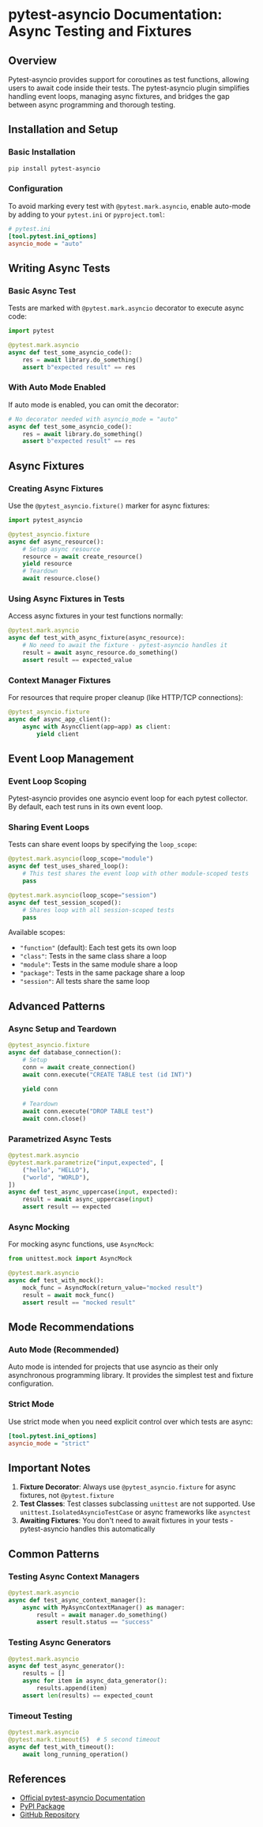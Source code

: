 # pytest-asyncio Documentation: Async Testing and Fixtures

## Overview

Pytest-asyncio provides support for coroutines as test functions, allowing users to await code inside their tests. The pytest-asyncio plugin simplifies handling event loops, managing async fixtures, and bridges the gap between async programming and thorough testing.

## Installation and Setup

### Basic Installation
```bash
pip install pytest-asyncio
```

### Configuration
To avoid marking every test with `@pytest.mark.asyncio`, enable auto-mode by adding to your `pytest.ini` or `pyproject.toml`:

```ini
# pytest.ini
[tool.pytest.ini_options]
asyncio_mode = "auto"
```

## Writing Async Tests

### Basic Async Test
Tests are marked with `@pytest.mark.asyncio` decorator to execute async code:

```python
import pytest

@pytest.mark.asyncio
async def test_some_asyncio_code():
    res = await library.do_something()
    assert b"expected result" == res
```

### With Auto Mode Enabled
If auto mode is enabled, you can omit the decorator:

```python
# No decorator needed with asyncio_mode = "auto"
async def test_some_asyncio_code():
    res = await library.do_something()
    assert b"expected result" == res
```

## Async Fixtures

### Creating Async Fixtures
Use the `@pytest_asyncio.fixture()` marker for async fixtures:

```python
import pytest_asyncio

@pytest_asyncio.fixture
async def async_resource():
    # Setup async resource
    resource = await create_resource()
    yield resource
    # Teardown
    await resource.close()
```

### Using Async Fixtures in Tests
Access async fixtures in your test functions normally:

```python
@pytest.mark.asyncio
async def test_with_async_fixture(async_resource):
    # No need to await the fixture - pytest-asyncio handles it
    result = await async_resource.do_something()
    assert result == expected_value
```

### Context Manager Fixtures
For resources that require proper cleanup (like HTTP/TCP connections):

```python
@pytest_asyncio.fixture
async def async_app_client():
    async with AsyncClient(app=app) as client:
        yield client
```

## Event Loop Management

### Event Loop Scoping
Pytest-asyncio provides one asyncio event loop for each pytest collector. By default, each test runs in its own event loop.

### Sharing Event Loops
Tests can share event loops by specifying the `loop_scope`:

```python
@pytest.mark.asyncio(loop_scope="module")
async def test_uses_shared_loop():
    # This test shares the event loop with other module-scoped tests
    pass

@pytest.mark.asyncio(loop_scope="session")
async def test_session_scoped():
    # Shares loop with all session-scoped tests
    pass
```

Available scopes:
- `"function"` (default): Each test gets its own loop
- `"class"`: Tests in the same class share a loop
- `"module"`: Tests in the same module share a loop
- `"package"`: Tests in the same package share a loop
- `"session"`: All tests share the same loop

## Advanced Patterns

### Async Setup and Teardown
```python
@pytest_asyncio.fixture
async def database_connection():
    # Setup
    conn = await create_connection()
    await conn.execute("CREATE TABLE test (id INT)")
    
    yield conn
    
    # Teardown
    await conn.execute("DROP TABLE test")
    await conn.close()
```

### Parametrized Async Tests
```python
@pytest.mark.asyncio
@pytest.mark.parametrize("input,expected", [
    ("hello", "HELLO"),
    ("world", "WORLD"),
])
async def test_async_uppercase(input, expected):
    result = await async_uppercase(input)
    assert result == expected
```

### Async Mocking
For mocking async functions, use `AsyncMock`:

```python
from unittest.mock import AsyncMock

@pytest.mark.asyncio
async def test_with_mock():
    mock_func = AsyncMock(return_value="mocked result")
    result = await mock_func()
    assert result == "mocked result"
```

## Mode Recommendations

### Auto Mode (Recommended)
Auto mode is intended for projects that use asyncio as their only asynchronous programming library. It provides the simplest test and fixture configuration.

### Strict Mode
Use strict mode when you need explicit control over which tests are async:

```ini
[tool.pytest.ini_options]
asyncio_mode = "strict"
```

## Important Notes

1. **Fixture Decorator**: Always use `@pytest_asyncio.fixture` for async fixtures, not `@pytest.fixture`
2. **Test Classes**: Test classes subclassing `unittest` are not supported. Use `unittest.IsolatedAsyncioTestCase` or async frameworks like `asynctest`
3. **Awaiting Fixtures**: You don't need to await fixtures in your tests - pytest-asyncio handles this automatically

## Common Patterns

### Testing Async Context Managers
```python
@pytest.mark.asyncio
async def test_async_context_manager():
    async with MyAsyncContextManager() as manager:
        result = await manager.do_something()
        assert result.status == "success"
```

### Testing Async Generators
```python
@pytest.mark.asyncio
async def test_async_generator():
    results = []
    async for item in async_data_generator():
        results.append(item)
    assert len(results) == expected_count
```

### Timeout Testing
```python
@pytest.mark.asyncio
@pytest.mark.timeout(5)  # 5 second timeout
async def test_with_timeout():
    await long_running_operation()
```

## References
- [Official pytest-asyncio Documentation](https://pytest-asyncio.readthedocs.io/)
- [PyPI Package](https://pypi.org/project/pytest-asyncio/)
- [GitHub Repository](https://github.com/pytest-dev/pytest-asyncio)